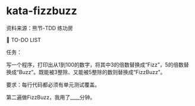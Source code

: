 # kata-fizzbuzz
资料来源：熊节-TDD 练功房

📌 TO-DO LIST

任务：

写一个程序，打印出从1到100的数字，将其中3的倍数替换成“Fizz”，5的倍数替换成“Buzz”。既能被3整除、又能被5整除的数则替换成“FizzBuzz”。

要求：每行代码都必须有单元测试覆盖。



第二遍做FizzBuzz，我用了____分钟。
